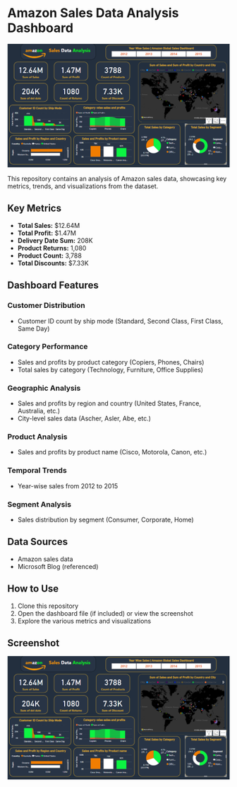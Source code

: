 # Amazon Sales Data Analysis Dashboard

![Amazon Sales Dashboard Screenshot](Screenshot.png)

This repository contains an analysis of Amazon sales data, showcasing key metrics, trends, and visualizations from the dataset.

## Key Metrics

- **Total Sales:** $12.64M
- **Total Profit:** $1.47M
- **Delivery Date Sum:** 208K
- **Product Returns:** 1,080
- **Product Count:** 3,788
- **Total Discounts:** $7.33K

## Dashboard Features

### Customer Distribution
- Customer ID count by ship mode (Standard, Second Class, First Class, Same Day)

### Category Performance
- Sales and profits by product category (Copiers, Phones, Chairs)
- Total sales by category (Technology, Furniture, Office Supplies)

### Geographic Analysis
- Sales and profits by region and country (United States, France, Australia, etc.)
- City-level sales data (Ascher, Asler, Abe, etc.)

### Product Analysis
- Sales and profits by product name (Cisco, Motorola, Canon, etc.)

### Temporal Trends
- Year-wise sales from 2012 to 2015

### Segment Analysis
- Sales distribution by segment (Consumer, Corporate, Home)

## Data Sources
- Amazon sales data
- Microsoft Blog (referenced)

## How to Use
1. Clone this repository
2. Open the dashboard file (if included) or view the screenshot
3. Explore the various metrics and visualizations

## Screenshot
![Dashboard Screenshot](Screenshot.png)
